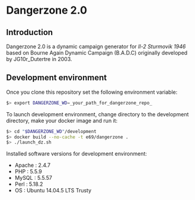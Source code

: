 # Dangerzone 2.0

## Introduction

Dangerzone 2.0 is a dynamic campaign generator for *Il-2 Sturmovik 1946* based on Bourne Again Dynamic Campaign (B.A.D.C) originally developed by JG10r_Dutertre in 2003.

## Development environment

Once you clone this repository set the following environment variable:

```bash
$> export DANGERZONE_WD=_your_path_for_dangerzone_repo_
```

To launch development environment, change directory to the development directory, make your docker image and run it:

```bash
$> cd "$DANGERZONE_WD"/development
$> docker build --no-cache -t e69/dangerzone .
$> ./launch_dz.sh
```

Installed software versions for development environment:

  * Apache : 2.4.7
  * PHP    : 5.5.9
  * MySQL  : 5.5.57
  * Perl   : 5.18.2
  * OS     : Ubuntu 14.04.5 LTS Trusty